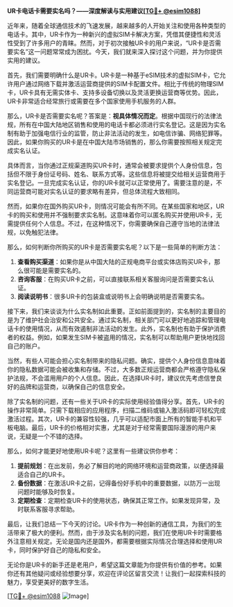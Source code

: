 **UR卡电话卡需要实名吗？——深度解读与实用建议[[TG💪+ @esim1088](https://t.me/s/esim1088)]**

近年来，随着全球通信技术的飞速发展，越来越多的人开始关注和使用各种类型的电话卡。其中，UR卡作为一种新兴的虚拟SIM卡解决方案，凭借其便捷性和灵活性受到了许多用户的青睐。然而，对于初次接触UR卡的用户来说，“UR卡是否需要实名”这一问题常常成为困扰。今天，我们就来深入探讨这个问题，并为你提供实用的建议。

首先，我们需要明确什么是UR卡。UR卡是一种基于eSIM技术的虚拟SIM卡，它允许用户通过网络下载并激活运营商提供的SIM卡配置文件。相比于传统的物理SIM卡，UR卡具有无需实体卡、支持多设备切换以及灵活更换运营商等优势。因此，UR卡非常适合经常旅行或需要在多个国家使用手机服务的人群。

那么，UR卡是否需要实名呢？答案是：**视具体情况而定**。根据中国现行的法律法规，所有在中国大陆地区销售和使用的电话卡都必须进行实名登记。这是因为实名制有助于加强电信行业的监管，防止非法活动的发生，如电信诈骗、网络犯罪等。因此，如果你购买的UR卡是在中国大陆市场销售的，那么你需要按照相关规定完成实名认证。

具体而言，当你通过正规渠道购买UR卡时，通常会被要求提供个人身份信息，包括但不限于身份证号码、姓名、联系方式等。这些信息将被提交给相关运营商用于实名登记。一旦完成实名认证，你的UR卡就可以正常使用了。需要注意的是，不同运营商可能对实名认证的要求略有差异，但总体流程大致相同。

然而，如果你在国外购买UR卡，则情况可能会有所不同。在某些国家和地区，UR卡的购买和使用并不强制要求实名制。这意味着你可以匿名购买并使用UR卡，无需提供任何个人信息。不过，在这种情况下，你需要确保自己遵守当地的法律法规，以免触犯法律。

那么，如何判断你所购买的UR卡是否需要实名呢？以下是一些简单的判断方法：

1. **查看购买渠道**：如果你是从中国大陆的正规电商平台或实体店购买UR卡，那么很可能是需要实名的。
2. **咨询客服**：在购买UR卡之前，可以直接联系相关客服询问是否需要实名认证。
3. **阅读说明书**：很多UR卡的包装盒或说明书上会明确说明是否需要实名。

接下来，我们来谈谈为什么实名制如此重要。正如前面提到的，实名制的主要目的是为了维护社会治安和公共安全。通过实名制，相关部门可以更好地追踪和管理电话卡的使用情况，从而有效遏制非法活动的发生。此外，实名制也有助于保护消费者的权益。例如，如果发生SIM卡被盗用的情况，实名制可以帮助用户更快地找回自己的账户。

当然，有些人可能会担心实名制带来的隐私问题。确实，提供个人身份信息意味着你的隐私数据可能会被收集和存储。不过，大多数正规运营商都会严格遵守隐私保护法规，不会滥用用户的个人信息。因此，在选择UR卡时，建议优先考虑信誉良好的品牌和运营商，以确保自己的信息安全。

除了实名制的问题，还有一些关于UR卡的实际使用经验值得分享。首先，UR卡的操作非常简单。只需下载相应的应用程序，扫描二维码或输入激活码即可轻松完成激活过程。其次，UR卡的兼容性较强，几乎可以适配市面上所有的智能手机和平板电脑。最后，UR卡的价格相对实惠，尤其是对于经常需要国际漫游的用户来说，无疑是一个不错的选择。

那么，如何才能更好地使用UR卡呢？这里有一些建议供你参考：

1. **提前规划**：在出发前，务必了解目的地的网络环境和运营商政策，以便选择最适合自己的UR卡。
2. **备份数据**：在激活UR卡之前，记得备份好手机中的重要数据，以防万一出现问题时能够及时恢复。
3. **定期检查**：定期检查UR卡的使用状态，确保其正常工作。如果发现异常，及时联系客服寻求帮助。

最后，让我们总结一下今天的讨论。UR卡作为一种创新的通信工具，为我们的生活带来了极大的便利。然而，由于涉及实名制的问题，我们在使用UR卡时需要格外注意相关规定。无论是国内还是国外，都需要根据实际情况合理选择和使用UR卡，同时保护好自己的隐私和安全。

无论你是UR卡的新手还是老用户，希望这篇文章能为你提供有价值的参考。如果你还有其他疑问或经验想要分享，欢迎在评论区留言交流！让我们一起探索科技的魅力，享受更美好的数字生活。

[[TG💪+ @esim1088](https://t.me/s/esim1088) ![Image](https://i.postimg.cc/4NQfJmqS/Snipaste-2025-05-13-00-14-12.png)]